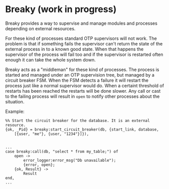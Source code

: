 Breaky (work in progress)
=========================

Breaky provides a way to supervise and manage modules and processes depending on external
resources. 

For these kind of processes standard OTP supervisors will not work. The problem is that if 
something fails the supervisor can't return the state of the external process in to a known
good state. When that happens the supervisor of the process will fail too and if the 
supervisor is restarted often enough it can take the whole system down.

Breaky acts as a "middleman" for these kind of processes. The process is started and managed
under an OTP supervision tree, but managed by a circuit breaker FSM. When the FSM detects 
a failure it will restart the process just like a normal supervisor would do. When a certaint
threshold of restarts has been reached the restarts will be done slower. Any call or cast to
the failing process will result in ```open``` to notify other processes about the situation.

Example:

    %% Start the circuit breaker for the database. It is an external resource.
    {ok, _Pid} = breaky:start_circuit_breaker(db, {start_link, database, 
        [{user, "me"}, {user, "1234"}]}),


    ...
    case breaky:call(db, "select * from my_table;") of
        open ->
            error_logger:error_msg("Db unavailable"); 
            {error, open};
        {ok, Result} ->
            Result
    end,
    ...

